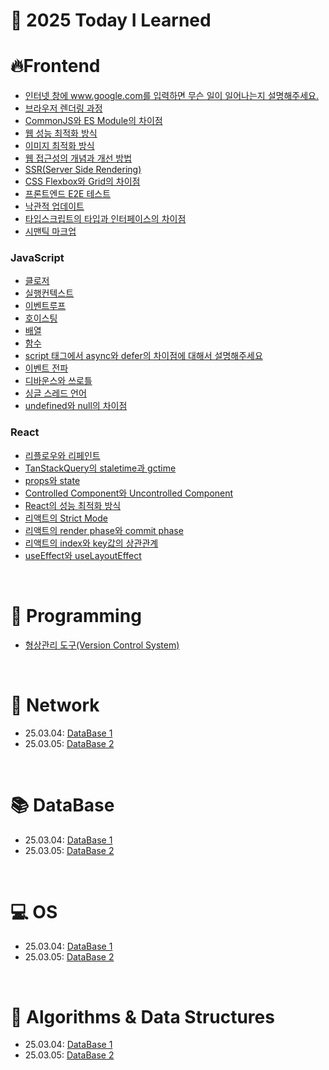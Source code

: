 # 📝 2025 Today I Learned

# 🔥Frontend
- [인터넷 창에 www.google.com를 입력하면 무슨 일이 일어나는지 설명해주세요.](https://github.com/HongDongk/TIL/blob/master/FrontEnd/browser_rendering.md)
- [브라우저 렌더링 과정](https://github.com/HongDongk/TIL/blob/master/FrontEnd/dns_proccess.md)
- [CommonJS와 ES Module의 차이점](https://github.com/HongDongk/TIL/blob/master/FrontEnd/commonJs_esModule.md)
- [웹 성능 최적화 방식](https://github.com/HongDongk/TIL/blob/master/FrontEnd/web_performance_optimization.md)
- [이미지 최적화 방식](https://github.com/HongDongk/TIL/blob/master/FrontEnd/image_optimization.md)
- [웹 접근성의 개념과 개선 방법](https://github.com/HongDongk/TIL/blob/master/FrontEnd/web_accessibility.md)
- [SSR(Server Side Rendering)](https://github.com/HongDongk/TIL/blob/master/FrontEnd/ssr.md)
- [CSS Flexbox와 Grid의 차이점](https://github.com/HongDongk/TIL/blob/master/FrontEnd/flexbox_and_grid.md)
- [프론트엔드 E2E 테스트](https://github.com/HongDongk/TIL/blob/master/FrontEnd/e2e_test.md)
- [낙관적 업데이트](https://github.com/HongDongk/TIL/blob/master/FrontEnd/optimistic_update.md)
- [타입스크립트의 타입과 인터페이스의 차이점](https://github.com/HongDongk/TIL/blob/master/FrontEnd/type_and_interface.md)
- [시맨틱 마크업](https://github.com/HongDongk/TIL/blob/master/FrontEnd/symentic_markup.md)

### JavaScript
- [클로저](https://github.com/HongDongk/TIL/blob/master/FrontEnd/JavaScript/closure.md)
- [실행컨텍스트](https://github.com/HongDongk/TIL/blob/master/FrontEnd/JavaScript/excution_context.md)
- [이벤트루프](https://github.com/HongDongk/TIL/blob/master/FrontEnd/JavaScript/eventloop.md)
- [호이스팅](https://github.com/HongDongk/TIL/blob/master/FrontEnd/JavaScript/hoisting.md)
- [배열](https://github.com/HongDongk/TIL/blob/master/FrontEnd/JavaScript/array.md)
- [함수](https://github.com/HongDongk/TIL/blob/master/FrontEnd/JavaScript/function.md)
- [script 태그에서 async와 defer의 차이점에 대해서 설명해주세요](https://github.com/HongDongk/TIL/blob/master/FrontEnd/JavaScript/script_tag.md)
- [이벤트 전파](https://github.com/HongDongk/TIL/blob/master/FrontEnd/JavaScript/event_propagtion.md)
- [디바운스와 쓰로틀](https://github.com/HongDongk/TIL/blob/master/FrontEnd/JavaScript/debounce_and_throttle.md)
- [싱글 스레드 언어](https://github.com/HongDongk/TIL/blob/master/FrontEnd/JavaScript/single_thread_language.md)
- [undefined와 null의 차이점](https://github.com/HongDongk/TIL/blob/master/FrontEnd/JavaScript/undefined_and_null.md)

### React
- [리플로우와 리페인트](https://github.com/HongDongk/TIL/blob/master/FrontEnd/reflow_and_repaint.md)
- [TanStackQuery의 staletime과 gctime](https://github.com/HongDongk/TIL/blob/master/FrontEnd/React/tanstack-query.md)
- [props와 state](https://github.com/HongDongk/TIL/blob/master/FrontEnd/React/props_and_state.md)
- [Controlled Component와 Uncontrolled Component](https://github.com/HongDongk/TIL/blob/master/FrontEnd/React/controlled_and_uncontrolled%20component.md)
- [React의 성능 최적화 방식](https://github.com/HongDongk/TIL/blob/master/FrontEnd/React/performance_optimization.md)
- [리액트의 Strict Mode](https://github.com/HongDongk/TIL/blob/master/FrontEnd/React/strict_mode.md)
- [리액트의 render phase와 commit phase](https://github.com/HongDongk/TIL/blob/master/FrontEnd/React/render_phase_and_commit_phase.md)
- [리액트의 index와 key값의 상관관계](https://github.com/HongDongk/TIL/blob/master/FrontEnd/React/index_and_key.md)
- [useEffect와 useLayoutEffect](https://github.com/HongDongk/TIL/blob/master/FrontEnd/React/useEffect_and_useLayoutEffect.md)

<br/>

# 📖 Programming

- [형상관리 도구(Version Control System)](https://github.com/HongDongk/TIL/blob/master/Programing/vcs.md)

<br/>

# 🛜 Network

- 25.03.04: [DataBase 1](https://github.com/100-hours-a-week/shai-til/blob/main/March/2025_03_04.md)
- 25.03.05: [DataBase 2](https://github.com/100-hours-a-week/shai-til/blob/main/March/2025_03_05.md)

<br/>

# 📚 DataBase

- 25.03.04: [DataBase 1](https://github.com/100-hours-a-week/shai-til/blob/main/March/2025_03_04.md)
- 25.03.05: [DataBase 2](https://github.com/100-hours-a-week/shai-til/blob/main/March/2025_03_05.md)

<br/>

# 💻 OS

- 25.03.04: [DataBase 1](https://github.com/100-hours-a-week/shai-til/blob/main/March/2025_03_04.md)
- 25.03.05: [DataBase 2](https://github.com/100-hours-a-week/shai-til/blob/main/March/2025_03_05.md)

<br/>

# 🌈 Algorithms & Data Structures

- 25.03.04: [DataBase 1](https://github.com/100-hours-a-week/shai-til/blob/main/March/2025_03_04.md)
- 25.03.05: [DataBase 2](https://github.com/100-hours-a-week/shai-til/blob/main/March/2025_03_05.md)
